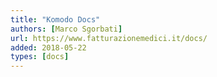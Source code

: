 ```yaml
---
title: "Komodo Docs"
authors: [Marco Sgorbati]
url: https://www.fatturazionemedici.it/docs/
added: 2018-05-22
types: [docs]
---
```

